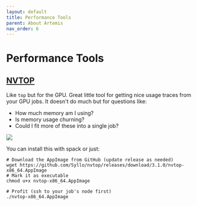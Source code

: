```yaml
---
layout: default
title: Performance Tools
parent: About Artemis
nav_order: 6
---
```


# Performance Tools
## [NVTOP](https://github.com/Syllo/nvtop)
Like `top` but for the GPU. Great little tool for getting nice usage traces from your GPU jobs. It doesn't do much but for questions like:
- How much memory am I using?
- Is memory usage churning?
- Could I fit more of these into a single job?

![](https://github.com/Syllo/nvtop/blob/master/screenshot/NVTOP_ex1.png?raw=true)

You can install this with spack or just:
```shell
# Download the AppImage from GitHub (update release as needed)
wget https://github.com/Syllo/nvtop/releases/download/3.1.0/nvtop-x86_64.AppImage
# Mark it as executable 
chmod u+x nvtop-x86_64.AppImage

# Profit (ssh to your job's node first)
./nvtop-x86_64.AppImage
```
